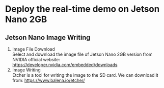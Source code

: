 # Deploy the real-time demo on Jetson Nano 2GB

## Jetson Nano Image Writing
1. Image File Download </br>
Select and download the image file of Jetson Nano 2GB version from NVIDIA official website: https://developer.nvidia.com/embedded/downloads
2. Image Writing </br>
Etcher is a tool for writing the image to the SD card. We can download it from: https://www.balena.io/etcher/
